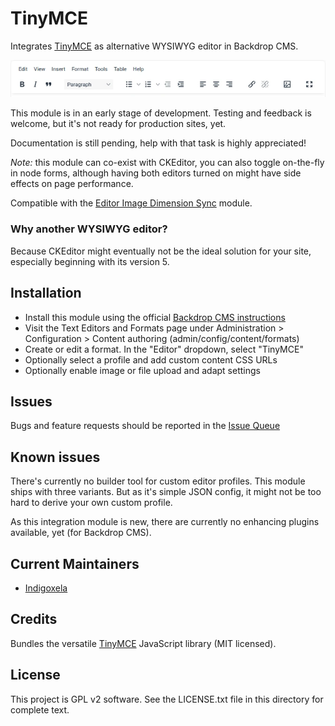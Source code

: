 # TinyMCE

Integrates [TinyMCE](https://www.tiny.cloud/) as alternative WYSIWYG editor in
Backdrop CMS.

![Screenshot of the full profile](https://raw.githubusercontent.com/backdrop-contrib/tinymce/1.x-1.x/screenshots/tinymce-full-profile.webp)

This module is in an early stage of development. Testing and feedback is
 welcome, but it's not ready for production sites, yet.

Documentation is still pending, help with that task is highly appreciated!

*Note:* this module can co-exist with CKEditor, you can also toggle on-the-fly
 in node forms, although having both editors turned on might have side effects
 on page performance.

Compatible with the [Editor Image Dimension Sync](https://backdropcms.org/project/editorimgdimensionsync)
 module.

### Why another WYSIWYG editor?

Because CKEditor might eventually not be the ideal solution for your site,
 especially beginning with its version 5.

## Installation

- Install this module using the official [Backdrop CMS instructions](https://docs.backdropcms.org/documentation/extend-with-modules)
- Visit the Text Editors and Formats page under Administration > Configuration > Content authoring (admin/config/content/formats)
- Create or edit a format. In the "Editor" dropdown, select "TinyMCE"
- Optionally select a profile and add custom content CSS URLs
- Optionally enable image or file upload and adapt settings

## Issues

Bugs and feature requests should be reported in the [Issue Queue](https://github.com/backdrop-contrib/tinymce/issues)

## Known issues

There's currently no builder tool for custom editor profiles. This module ships
 with three variants. But as it's simple JSON config, it might not be too hard
 to derive your own custom profile.

As this integration module is new, there are currently no enhancing plugins
 available, yet (for Backdrop CMS).

## Current Maintainers

- [Indigoxela](https://github.com/indigoxela)

## Credits

Bundles the versatile [TinyMCE](https://www.tiny.cloud/) JavaScript library
(MIT licensed).

## License

This project is GPL v2 software. See the LICENSE.txt file in this directory for complete text.

